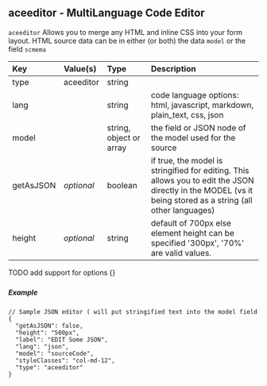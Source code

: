 ## aceeditor - MultiLanguage Code Editor

`aceeditor` Allows you to merge any HTML and inline CSS into your form layout. HTML source data can be in either \(or both\) the data `model` or the field `scmema`

| Key | Value\(s\) | Type | Description |
| :--- | :--- | :--- | :--- |
| type | aceeditor | string |  |
| lang |  | string  | code language options: html, javascript, markdown, plain_text, css, json |
| model |  | string, object or array | the field or JSON node of the model used for the source |
| getAsJSON | _optional_ | boolean | if true, the model is stringified for editing. This allows you to edit the JSON directly in the MODEL (vs it being stored as a string (all other languages) |
| height | _optional_ | string | default of 700px else element height can be specified '300px', '70%' are valid values.|

TODO add support for options {}

##### 

##### Example

```
// Sample JSON editor ( will put stringified text into the model field
{
  "getAsJSON": false,
  "height": "500px",
  "label": "EDIT Some JSON",
  "lang": "json",
  "model": "sourceCode",
  "styleClasses": "col-md-12",
  "type": "aceeditor"
}
```
